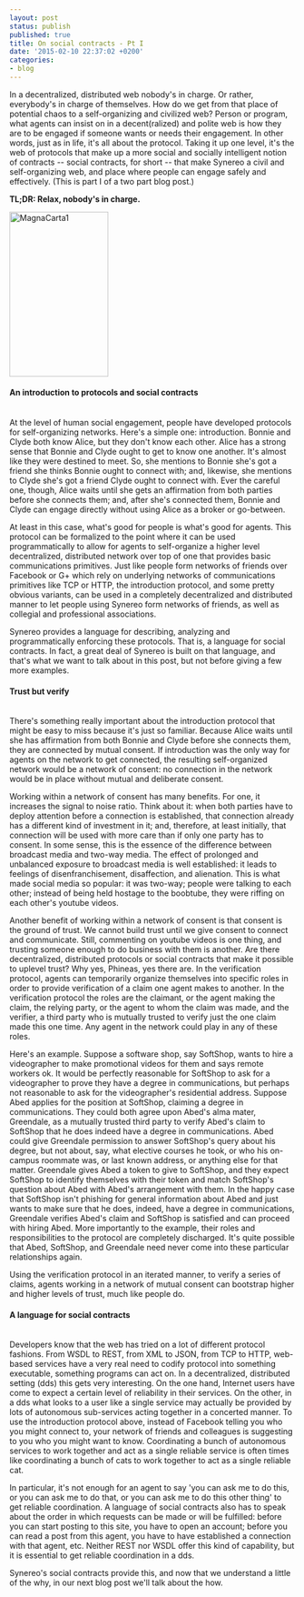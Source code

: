```yaml
---
layout: post
status: publish
published: true
title: On social contracts - Pt I
date: '2015-02-10 22:37:02 +0200'
categories:
- blog
---
```

In a decentralized, distributed web nobody's in charge. Or rather, everybody's in charge of themselves. How do we get from that place of potential chaos to a self-organizing and civilized web? Person or program, what agents can insist on in a decent(ralized) and polite web is how they are to be engaged if someone wants or needs their engagement. In other words, just as in life, it's all about the protocol. Taking it up one level, it's the web of protocols that make up a more social and socially intelligent notion of contracts -- social contracts, for short -- that make Synereo a civil and self-organizing web, and place where people can engage safely and effectively. (This is part I of a two part blog post.)

<strong>TL;DR: Relax, nobody's in charge.</strong>

<a href="http://blog.synereo.com/wp-content/uploads/2015/02/MagnaCarta1.jpeg"><img class="alignnone size-full wp-image-176" src="http://blog.synereo.com/wp-content/uploads/2015/02/MagnaCarta1.jpeg" alt="MagnaCarta1" width="174" height="290" /></a>

<h4>An introduction to protocols and social contracts</h4><br />
At the level of human social engagement, people have developed protocols for self-organizing networks. Here's a simple one: introduction. Bonnie and Clyde both know Alice, but they don't know each other. Alice has a strong sense that Bonnie and Clyde ought to get to know one another. It's almost like they were destined to meet. So, she mentions to Bonnie she's got a friend she thinks Bonnie ought to connect with; and, likewise, she mentions to Clyde she's got a friend Clyde ought to connect with. Ever the careful one, though, Alice waits until she gets an affirmation from both parties before she connects them; and, after she's connected them, Bonnie and Clyde can engage directly without using Alice as a broker or go-between.

At least in this case, what's good for people is what's good for agents. This protocol can be formalized to the point where it can be used programmatically to allow for agents to self-organize a higher level decentralized, distributed network over top of one that provides basic communications primitives. Just like people form networks of friends over Facebook or G+ which rely on underlying networks of communications primitives like TCP or HTTP, the introduction protocol, and some pretty obvious variants, can be used in a completely decentralized and distributed manner to let people using Synereo form networks of friends, as well as collegial and professional associations.

Synereo provides a language for describing, analyzing and programmatically enforcing these protocols. That is, a language for social contracts. In fact, a great deal of Synereo is built on that language, and that's what we want to talk about in this post, but not before giving a few more examples.

<h4>Trust but verify</h4><br />
There's something really important about the introduction protocol that might be easy to miss because it's just so familiar. Because Alice waits until she has affirmation from both Bonnie and Clyde before she connects them, they are connected by mutual consent. If introduction was the only way for agents on the network to get connected, the resulting self-organized network would be a network of consent: no connection in the network would be in place without mutual and deliberate consent.

Working within a network of consent has many benefits. For one, it increases the signal to noise ratio. Think about it: when both parties have to deploy attention before a connection is established, that connection already has a different kind of investment in it; and, therefore, at least initially, that connection will be used with more care than if only one party has to consent. In some sense, this is the essence of the difference between broadcast media and two-way media. The effect of prolonged and unbalanced exposure to broadcast media is well established: it leads to feelings of disenfranchisement, disaffection, and alienation. This is what made social media so popular: it was two-way; people were talking to each other; instead of being held hostage to the boobtube, they were riffing on each other's youtube videos.

Another benefit of working within a network of consent is that consent is the ground of trust. We cannot build trust until we give consent to connect and communicate. Still, commenting on youtube videos is one thing, and trusting someone enough to do business with them is another. Are there decentralized, distributed protocols or social contracts that make it possible to uplevel trust? Why yes, Phineas, yes there are. In the verification protocol, agents can temporarily organize themselves into specific roles in order to provide verification of a claim one agent makes to another. In the verification protocol the roles are the claimant, or the agent making the claim, the relying party, or the agent to whom the claim was made, and the verifier, a third party who is mutually trusted to verify just the one claim made this one time. Any agent in the network could play in any of these roles.

Here's an example. Suppose a software shop, say SoftShop, wants to hire a videographer to make promotional videos for them and says remote workers ok. It would be perfectly reasonable for SoftShop to ask for a videographer to prove they have a degree in communications, but perhaps not reasonable to ask for the videographer's residential address. Suppose Abed applies for the position at SoftShop, claiming a degree in communications. They could both agree upon Abed's alma mater, Greendale, as a mutually trusted third party to verify Abed's claim to SoftShop that he does indeed have a degree in communications. Abed could give Greendale permission to answer SoftShop's query about his degree, but not about, say, what elective courses he took, or who his on-campus roommate was, or last known address, or anything else for that matter. Greendale gives Abed a token to give to SoftShop, and they expect SoftShop to identify themselves with their token and match SoftShop's question about Abed with Abed's arrangement with them. In the happy case that SoftShop isn't phishing for general information about Abed and just wants to make sure that he does, indeed, have a degree in communications, Greendale verifies Abed's claim and SoftShop is satisfied and can proceed with hiring Abed. More importantly to the example, their roles and responsibilities to the protocol are completely discharged. It's quite possible that Abed, SoftShop, and Greendale need never come into these particular relationships again.

Using the verification protocol in an iterated manner, to verify a series of claims, agents working in a network of mutual consent can bootstrap higher and higher levels of trust, much like people do.

<h4>A language for social contracts</h4><br />
Developers know that the web has tried on a lot of different protocol fashions. From WSDL to REST, from XML to JSON, from TCP to HTTP, web-based services have a very real need to codify protocol into something executable, something programs can act on. In a decentralized, distributed setting (dds) this gets very interesting. On the one hand, Internet users have come to expect a certain level of reliability in their services. On the other, in a dds what looks to a user like a single service may actually be provided by lots of autonomous sub-services acting together in a concerted manner. To use the introduction protocol above, instead of Facebook telling you who you might connect to, your network of friends and colleagues is suggesting to you who you might want to know. Coordinating a bunch of autonomous services to work together and act as a single reliable service is often times like coordinating a bunch of cats to work together to act as a single reliable cat.

In particular, it's not enough for an agent to say 'you can ask me to do this, or you can ask me to do that, or you can ask me to do this other thing' to get reliable coordination. A language of social contracts also has to speak about the order in which requests can be made or will be fulfilled: before you can start posting to this site, you have to open an account; before you can read a post from this agent, you have to have established a connection with that agent, etc. Neither REST nor WSDL offer this kind of capability, but it is essential to get reliable coordination in a dds.

Synereo's social contracts provide this, and now that we understand a little of the why, in our next blog post we'll talk about the how.
